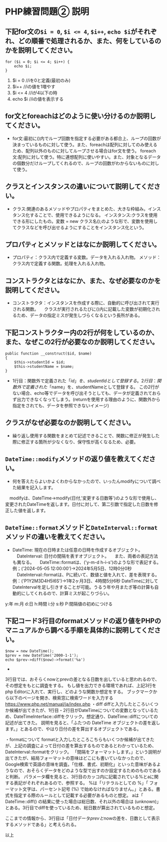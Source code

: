# PHP練習問題② 説明

## 下記for文の`$i = 0`, `$i <= 4`, `$i++`, `echo $i`がそれぞれ、どの順番で処理されるか、また、何をしているのかを説明してください。

```
for ($i = 0; $i <= 4; $i++) {
    echo $i;
}
```

1. $i = 0 //iを0と定義(最初のみ)
2. $i++ //iの値を1増やす
3. $i <= 4 //iが4以下の時
4. echo $i //iの値を表示する

## for文とforeachはどのように使い分けるのか説明してください。
- for文:最初に()内でループ回数を指定する必要がある都合上、ループの回数が決まっているものに対して使う。また、foreachは配列に対してのみ使えるため、配列以外のものに対してループさせる場合はfor文を使う。
  foreach文:配列に対して使う。特に連想配列に使いやすい。また、対象となるデータの個数分だけループしてくれるので、ループの回数がわからないものに対して使う。

## クラスとインスタンスの違いについて説明してください。
- クラス:関連のあるメソッドやプロパティをまとめた、大きな枠組み。インスタンス化することで、使用できるようになる。
  インスタンス:クラスを使用できる形にしたもの。変数 = new クラス名();のような形で、変数を使用してクラスなどを呼び出せるようにすることをインスタンス化という。

## プロパティとメソッドとはなにか説明してください。
- プロパティ：クラス内で定義する変数。データを入れる入れ物。
  メソッド：クラス内で定義する関数。処理を入れる入れ物。

## コンストラクタとはなにか、また、なぜ必要なのかを説明してください。
- コンストラクタ：インスタンスを作成する際に、自動的に呼び出されて実行される関数。
　クラスが実行されるたびに()内に記載した変数が初期化されるため、データの指定ミスが発生しづらくなるという長所がある。

## 下記コンストラクター内の2行が何をしているのか、また、なぜこの2行が必要なのか説明してください。
```
public function __construct($id, $name)
{
    $this->studentId = $id;
    $this->studentName = $name;
}
```
- 1行目：関数外で定義された「$id」を、studentIdとして登録する。
　2行目：関数外で定義された「$name」を、studentNameとして登録する。
  この2行がない場合、echo等でデータを呼び出そうとしても、データが定義されておらず出力できなくなってしまう。(returnを使用する理由のように、関数外から指定をされても、データを参照できないイメージ)

## クラスがなぜ必要なのか説明してください。
- 繰り返し使用する関数をまとめて記述できることで、関数に修正が発生した際に修正する箇所が少なくなり、保守性が高くなるため、必要。

## `DateTime::modify`メソッドの返り値を教えてください。
- 何を答えたらよいかよくわからなかったので、いったんmodifyについて調べた結果を記入します。

　modifyは、DateTime->modify(日付,'変更する日数等')のような形で使用し、変更されたDateTimeを返します。日付に対して、第二引数で指定した日数を修正した値を返します。

## `DateTime::format`メソッドと`DateInterval::format`メソッドの違いを教えてください。
- DateTime: 現在の日時または任意の日時を作成するオブジェクト。
　DateInterval: 日付の間隔を表すオブジェクト。
　また、両者の表記方法も異なる。
　DateTime::formatは、('y-m-d h-i-s')のような形で表記する。例；('2024-05-05 12:00:00')→2024年5月5日、12時0分0秒
　DateInterval::formatは、Pに続いて、数値と値を入れて、差を表現する。例：('P1Y2M3D4H5I6S')→1年2ヶ月3日、4時間5分6秒
DateTimeに対してDateIntervalを足し引きすることが可能。うるう年や月またぎ等の計算も自動的にしてくれるので、計算ミスが起こりづらい。

y:年 m:月 d:日 h:時間 i:分 s:秒 P:間隔値の初めにつける

## 下記コード3行目のformatメソッドの返り値をPHPのマニュアルから調べる手順を具体的に説明してください。
```
$now = new DateTime();
$prev = new DateTime('2000-1-1');
echo $prev->diff($now)->format('%a')
```

- 
3行目では、おそらくnowとprevの差となる日数を出していると思われるので、その想定をもとに調査をする。
もし値を出力できる環境であれば、上記3行をphp Editorに入れて、実行し、どのような関数か想定をする。
ブックマークから以下のページを開き、検索窓に検索ワードを入力する
https://www.php.net/manual/ja/index.php
・diff
diffと入力したところいくつか候補が出てきたが、1行目・2行目がDateTimeについての変数となっているため、DateTimeInterface::diffをクリック。想定通り、DateTime::diffについての記述が出てきた。
説明を見ると、「ふたつの DateTime オブジェクトの差を返します。」とあるので、やはり日付の差を算出するオブジェクトである。

・formatについて
formatと入力したところこちらもいくつか候補が出てきたが、上記の調査によって日付の差を算出するものであるとわかっているため、DateInterval::formatをクリック。
「間隔をフォーマットします。」という説明が出てきたが、結局フォーマットの意味はどこにも書いていなかったので、Google検索で英語の意味を調査。「仕様、書式、初期化」といった意味があるようなので、おそらくデータをどのような型で出すのか設定するためのものであると判断。
パラメータ欄を見ると、3行目のカッコ内に記載されている%とaに関する表記がそれぞれあるので、参照する。
%は「リテラルとしての %」「 フォーマット文字は、パーセント記号 (%) で始めなければなりません。」とある。書式を指定する際のルールとして記載する必要があるものと想定。
aは「	DateTime::diff() の結果に使った場合は総日数、それ以外の場合は (unknown)」とある。3行目でdiffを使っているため、総日数が算出されているものと想定。

ここまでの情報から、3行目は「日付データ$prevと$nowの差を、日数として表示するメソッドである」と考えられる。

以上